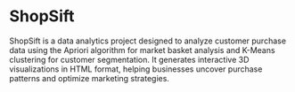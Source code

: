 # ShopSift
ShopSift is a data analytics project designed to analyze customer purchase data using the Apriori algorithm for market basket analysis and K-Means clustering for customer segmentation. It generates interactive 3D visualizations in HTML format, helping businesses uncover purchase patterns and optimize marketing strategies.
